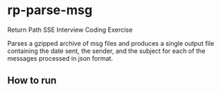 # rp-parse-msg
Return Path SSE Interview Coding Exercise

Parses a gzipped archive of msg files and produces a single output file containing the date sent, the sender, 
and the subject for each of the messages processed in json format.

## How to run
```$ python RPParseMsg.py [archive file location] [results file location]
